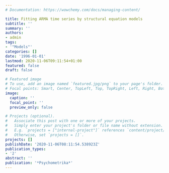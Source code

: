```yaml
---
# Documentation: https://wowchemy.com/docs/managing-content/

title: Fitting ARMA time series by structural equation models
subtitle: ''
summary: ''
authors:
- admin
tags:
- '"Models"'
categories: []
date: '1996-01-01'
lastmod: 2020-11-06T09:11:54+01:00
featured: false
draft: false

# Featured image
# To use, add an image named `featured.jpg/png` to your page's folder.
# Focal points: Smart, Center, TopLeft, Top, TopRight, Left, Right, BottomLeft, Bottom, BottomRight.
image:
  caption: ''
  focal_point: ''
  preview_only: false

# Projects (optional).
#   Associate this post with one or more of your projects.
#   Simply enter your project's folder or file name without extension.
#   E.g. `projects = ["internal-project"]` references `content/project/deep-learning/index.md`.
#   Otherwise, set `projects = []`.
projects: []
publishDate: '2020-11-06T08:11:54.538923Z'
publication_types:
- '2'
abstract: ''
publication: '*Psychometrika*'
---
```

